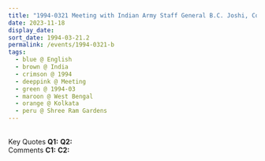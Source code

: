 ```yaml
---
title: "1994-0321 Meeting with Indian Army Staff General B.C. Joshi, Conversation and Lunch, after the Birthday Felicitations and before the Birthday Pūjā, Flat of Mahendra Kumar Jalan, Shree Ram Gardens, 11th Floor, 15 Belvedere Road, Kolkata, West Bengal, India"
date: 2023-11-18
display_date: 
sort_date: 1994-03-21.2
permalink: /events/1994-0321-b
tags:
  - blue @ English
  - brown @ India
  - crimson @ 1994
  - deeppink @ Meeting
  - green @ 1994-03
  - maroon @ West Bengal
  - orange @ Kolkata
  - peru @ Shree Ram Gardens
---
```


<br>

<wave-list>
  <list-title color="DarkSeaGreen" width="55">Key Quotes</list-title>
  <list-item color="BlanchedAlmond" width="280"><b>Q1:</b> <i></i></list-item>
  <list-item color="Lavender" width="280"><b>Q2:</b> <i></i></list-item>
</wave-list>

<br>

<wave-list>
  <list-title color="DarkSeaGreen" width="55">Comments</list-title>
  <list-item color="BlanchedAlmond" width="280"><b>C1:</b> <i></i></list-item>
  <list-item color="Lavender" width="280"><b>C2:</b> <i></i></list-item>
</wave-list>